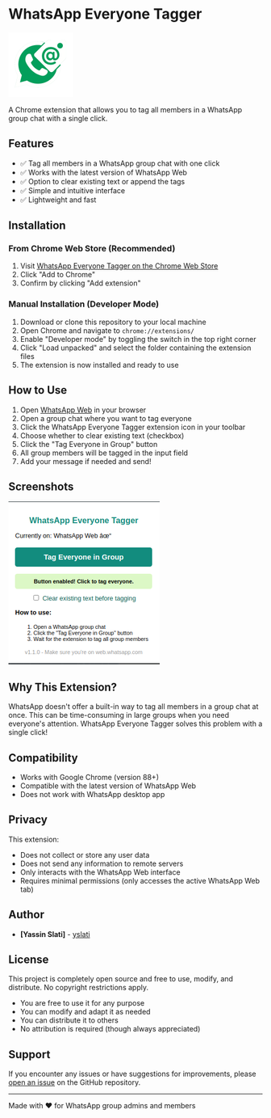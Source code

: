 # WhatsApp Everyone Tagger

![WhatsApp Everyone Tagger](images/icon128.png)

A Chrome extension that allows you to tag all members in a WhatsApp group chat with a single click.

## Features

- ✅ Tag all members in a WhatsApp group chat with one click
- ✅ Works with the latest version of WhatsApp Web
- ✅ Option to clear existing text or append the tags
- ✅ Simple and intuitive interface
- ✅ Lightweight and fast

## Installation

### From Chrome Web Store (Recommended)

1. Visit [WhatsApp Everyone Tagger on the Chrome Web Store](https://chromewebstore.google.com/detail/afncdbgiiinphhonknflambmlobgpdlo?utm_source=item-share-cb)
2. Click "Add to Chrome"
3. Confirm by clicking "Add extension"

### Manual Installation (Developer Mode)

1. Download or clone this repository to your local machine
2. Open Chrome and navigate to `chrome://extensions/`
3. Enable "Developer mode" by toggling the switch in the top right corner
4. Click "Load unpacked" and select the folder containing the extension files
5. The extension is now installed and ready to use

## How to Use

1. Open [WhatsApp Web](https://web.whatsapp.com/) in your browser
2. Open a group chat where you want to tag everyone
3. Click the WhatsApp Everyone Tagger extension icon in your toolbar
4. Choose whether to clear existing text (checkbox)
5. Click the "Tag Everyone in Group" button
6. All group members will be tagged in the input field
7. Add your message if needed and send!

## Screenshots

![screenshot](example/example.png)

## Why This Extension?

WhatsApp doesn't offer a built-in way to tag all members in a group chat at once. This can be time-consuming in large groups when you need everyone's attention. WhatsApp Everyone Tagger solves this problem with a single click!

## Compatibility

- Works with Google Chrome (version 88+)
- Compatible with the latest version of WhatsApp Web
- Does not work with WhatsApp desktop app

## Privacy

This extension:
- Does not collect or store any user data
- Does not send any information to remote servers
- Only interacts with the WhatsApp Web interface
- Requires minimal permissions (only accesses the active WhatsApp Web tab)

## Author

- **[Yassin Slati]** - [yslati](https://github.com/yslati)

## License

This project is completely open source and free to use, modify, and distribute. No copyright restrictions apply.

- You are free to use it for any purpose
- You can modify and adapt it as needed
- You can distribute it to others
- No attribution is required (though always appreciated)

## Support

If you encounter any issues or have suggestions for improvements, please [open an issue](https://github.com/yslati/whatsapp-everyone-tagger/issues) on the GitHub repository.

---

Made with ❤️ for WhatsApp group admins and members